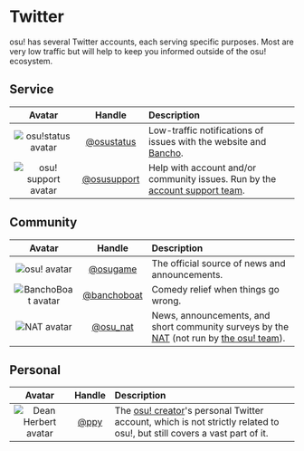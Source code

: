 # Twitter

osu! has several Twitter accounts, each serving specific purposes. Most are very low traffic but will help to keep you informed outside of the osu! ecosystem.

## Service

| Avatar | Handle | Description |
| :-: | :-: | :-- |
| ![osu!status avatar](img/osustatus.jpg) | [@osustatus](https://twitter.com/osustatus "Twitter") | Low-traffic notifications of issues with the website and [Bancho](/wiki/Bancho_(server)). |
| ![osu! support avatar](img/osusupport.jpg) | [@osusupport](https://twitter.com/osusupport "Twitter") | Help with account and/or community issues. Run by the [account support team](/wiki/People/The_Team/Account_support_team). |

## Community

| Avatar | Handle | Description |
| :-: | :-: | :-- |
| ![osu! avatar](img/osugame.jpg) | [@osugame](https://twitter.com/osugame "Twitter") | The official source of news and announcements. |
| ![BanchoBoat avatar](img/banchoboat.jpg) | [@banchoboat](https://twitter.com/banchoboat "Twitter") | Comedy relief when things go wrong. |
| ![NAT avatar](img/osu_nat.png) | [@osu_nat](https://twitter.com/osu_nat "Twitter") | News, announcements, and short community surveys by the [NAT](/wiki/People/The_Team/Nomination_Assessment_Team) (not run by [the osu! team](/wiki/People/The_Team#the-team)). |

## Personal

| Avatar | Handle | Description |
| :-: | :-: | :-- |
| ![Dean Herbert avatar](img/ppy.jpg) | [@ppy](https://twitter.com/ppy "Twitter") | The [osu! creator](/wiki/People/peppy)'s personal Twitter account, which is not strictly related to osu!, but still covers a vast part of it. |
